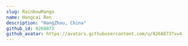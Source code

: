 ```yaml
---
slug: RainbowMango
name: Hongcai Ren
description: "HangZhou, China"
github_id: 8268873
github_avatar: https://avatars.githubusercontent.com/u/8268873?v=4
---
```


